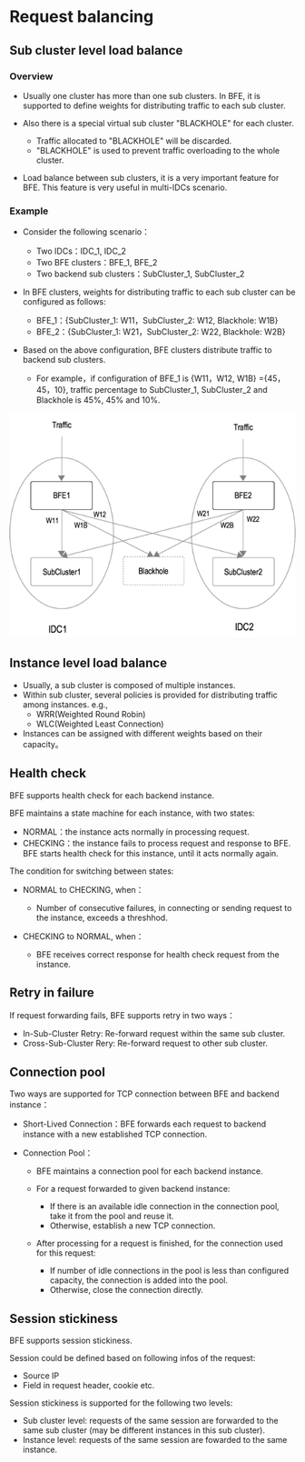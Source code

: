 # Request balancing

## Sub cluster level load balance

### Overview

- Usually one cluster has more than one sub clusters. In BFE, it is supported to 
define weights for distributing traffic to each sub cluster.

- Also there is a special virtual sub cluster "BLACKHOLE" for each cluster.
    - Traffic allocated to "BLACKHOLE" will be discarded.
    - "BLACKHOLE" is used to prevent traffic overloading to the whole cluster.

- Load balance between sub clusters, it is a very important feature for BFE. 
This feature is very useful in multi-IDCs scenario.

### Example

- Consider the following scenario：
    - Two IDCs：IDC_1, IDC_2
    - Two BFE clusters：BFE_1, BFE_2
    - Two backend sub clusters：SubCluster_1, SubCluster_2

- In BFE clusters, weights for distributing traffic to each sub cluster can be configured as follows:
    - BFE_1：{SubCluster_1: W11，SubCluster_2: W12, Blackhole: W1B}
    - BFE_2：{SubCluster_1: W21，SubCluster_2: W22, Blackhole: W2B}

- Based on the above configuration, BFE clusters distribute traffic to backend sub clusters.
    - For example，if configuration of BFE_1 is {W11，W12, W1B} ={45，45，10}, traffic percentage to SubCluster_1, SubCluster_2 and Blackhole is 45%, 45% and 10%.

![Forwarding Table](../../images/bfe-gslb.png)

## Instance level load balance

- Usually, a sub cluster is composed of multiple instances. 
- Within sub cluster, several policies is provided for distributing traffic among instances. e.g., 
    - WRR(Weighted Round Robin)
    - WLC(Weighted Least Connection)
- Instances can be assigned with different weights based on their capacity。

## Health check

BFE supports health check for each backend instance.

BFE maintains a state machine for each instance, with two states: 

- NORMAL：the instance acts normally in processing request.
- CHECKING：the instance fails to process request and response to BFE. BFE starts health check for this instance, until it acts normally again. 

The condition for switching between states:
- NORMAL to CHECKING, when：
    - Number of consecutive failures, in connecting or sending request to the instance, exceeds a threshhod.

- CHECKING to NORMAL, when：
    - BFE receives correct response for health check request from the instance.


## Retry in failure

If request forwarding fails, BFE supports retry in two ways：

- In-Sub-Cluster Retry: Re-forward request within the same sub cluster.
- Cross-Sub-Cluster Rery: Re-forward request to other sub cluster.

## Connection pool

Two ways are supported for TCP connection between BFE and backend instance：

- Short-Lived Connection：BFE forwards each request to backend instance with a new established TCP connection.

- Connection Pool：
    - BFE maintains a connection pool for each backend instance.

    - For a request forwarded to given backend instance:
        - If there is an available idle connection in the connection pool, take it from the pool and reuse it.
        - Otherwise, establish a new TCP connection.

    - After processing for a request is finished, for the connection used for this request:
        - If number of idle connections in the pool is less than configured capacity, the connection is added into the pool.
        - Otherwise, close the connection directly.

## Session stickiness

BFE supports session stickiness.

Session could be defined based on following infos of the request:
- Source IP
- Field in request header, cookie etc.

Session stickiness is supported for the following two levels:
- Sub cluster level: requests of the same session are forwarded to the same sub cluster (may be different instances in this sub cluster).
- Instance level: requests of the same session are fowarded to the same instance.

